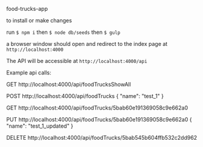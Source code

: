 food-trucks-app

to install or make changes

run `$ npm i`
then `$ node db/seeds`
then `$ gulp`

a browser window should open and redirect to the index page at `http://localhost:4000`

The API will be accessible at `http://localhost:4000/api`

Example api calls:

GET
http://localhost:4000/api/foodTrucksShowAll

POST
http://localhost:4000/api/foodTrucks
{
	"name": "test_1"
}

GET
http://localhost:4000/api/foodTrucks/5bab60e191369058c9e662a0

PUT
http://localhost:4000/api/foodTrucks/5bab60e191369058c9e662a0
{
	"name": "test_1_updated"
}

DELETE
http://localhost:4000/api/foodTrucks/5bab545b604ffb532c2dd962
